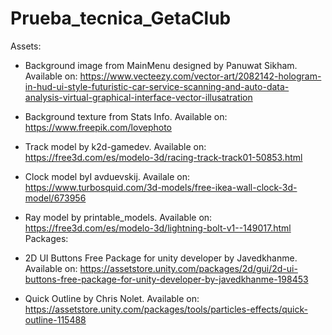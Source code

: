 # Prueba_tecnica_GetaClub

Assets:

- Background image from MainMenu designed by Panuwat Sikham. Available on: 
https://www.vecteezy.com/vector-art/2082142-hologram-in-hud-ui-style-futuristic-car-service-scanning-and-auto-data-analysis-virtual-graphical-interface-vector-illusatration

- Background texture from Stats Info. Available on:
https://www.freepik.com/lovephoto

- Track model by k2d-gamedev. Available on: https://free3d.com/es/modelo-3d/racing-track-track01-50853.html

- Clock model byI avduevskij. Availale on: https://www.turbosquid.com/3d-models/free-ikea-wall-clock-3d-model/673956

- Ray model by printable_models. Available on: https://free3d.com/es/modelo-3d/lightning-bolt-v1--149017.html
Packages:

- 2D UI Buttons Free Package for unity developer by Javedkhanme. Available on:
https://assetstore.unity.com/packages/2d/gui/2d-ui-buttons-free-package-for-unity-developer-by-javedkhanme-198453

- Quick Outline by Chris Nolet. Available on: https://assetstore.unity.com/packages/tools/particles-effects/quick-outline-115488
 
